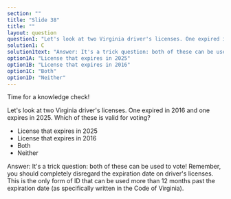 ```yaml
---
section: ""
title: "Slide 38"
title: ""
layout: question
question1: "Let's look at two Virginia driver's licenses. One expired in 2016 and one expires in 2025. Which of these is valid for voting?"
solution1: C
solution1text: "Answer: It's a trick question: both of these can be used to vote! Remember, you should completely disregard the expiration date on driver's licenses. This is the only form of ID that can be used more than 12 months past the expiration date (as specifically written in the Code of Virginia)."
option1A: "License that expires in 2025"
option1B: "License that expires in 2016"
option1C: "Both"
option1D: "Neither"
---
```


Time for a knowledge check!

Let's look at two Virginia driver's licenses. One expired in 2016 and one expires in 2025. Which of these is valid for voting?

- License that expires in 2025
- License that expires in 2016
- Both
- Neither

Answer: It's a trick question: both of these can be used to vote! Remember, you should completely disregard the expiration date on driver's licenses. This is the only form of ID that can be used more than 12 months past the expiration date (as specifically written in the Code of Virginia).

